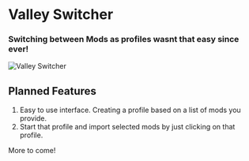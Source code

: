 # Valley Switcher
### Switching between Mods as profiles wasnt that easy since ever!
![Valley Switcher](https://cdn.discordapp.com/attachments/1064134501049045002/1145440611365822566/screenshot.png)

## Planned Features

1) Easy to use interface.
Creating a profile based on a list of mods you provide.
2) Start that profile and import selected mods by just clicking on that profile.

More to come!
